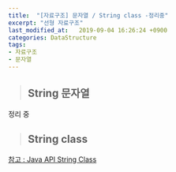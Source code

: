 ```yaml
---
title:  "[자료구조] 문자열 / String class -정리중"
excerpt: "선형 자료구조"
last_modified_at:   2019-09-04 16:26:24 +0900
categories: DataStructure
tags:
- 자료구조
- 문자열
---
```

  
  
>## String 문자열  
  
정리 중  
  
  
>## String class  
  
[참고 : Java API String Class](https://docs.oracle.com/javase/7/docs/api/java/lang/String.html)
